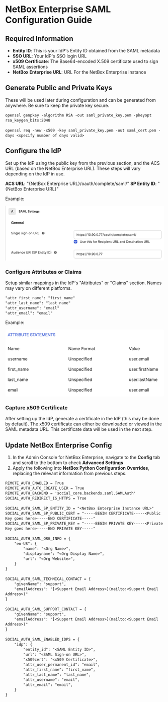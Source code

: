 # NetBox Enterprise SAML Configuration Guide

## Required Information

- **Entity ID**: This is your IdP's Entity ID obtained from the SAML metadata
- **SSO URL**: Your IdP's SSO login URL
- **x509 Certificate**: The Base64-encoded X.509 certificate used to sign SAML assertions
- **NetBox Enterprise URL**: URL For the NetBox Enterprise instance

## Generate Public and Private Keys
These will be used later during configuration and can be generated from anywhere. Be sure to keep the private key secure.

``` shell
openssl genpkey -algorithm RSA -out saml_private_key.pem -pkeyopt rsa_keygen_bits:2048

openssl req -new -x509 -key saml_private_key.pem -out saml_cert.pem -days <specify number of days valid>
```

## Configure the IdP
Set up the IdP using the public key from the previous section, and the ACS URL (based on the NetBox Enterprise URL). These steps will vary depending on the IdP in use.

**ACS URL**: "{NetBox Enterprise URL}/oauth/complete/saml/"
**SP Entity ID**: "{NetBox Enterprise URL}"

Example:

![SAML Settings](../images/netbox-enterprise/SAML/netbox-enterprise-saml-idp.png)

### Configure Attributes or Claims
Setup similar mappings in the IdP's "Attributes" or "Claims" section. Names may vary on different platforms.

``` shell
"attr_first_name": "first_name"
"attr_last_name": "last_name"
"attr_username": "email"
"attr_email": "email"
```

Example:

![Attribute Settings](../images/netbox-enterprise/SAML/netbox-enterprise-saml-attributes.png)

### Capture x509 Certificate
After setting up the IdP, generate a certificate in the IdP (this may be done by default). The x509 certificate can either be downloaded or viewed in the SAML metadata URL. This certificate data will be used in the next step.

## Update NetBox Enterprise Config
1. In the Admin Console for NetBox Enterprise, navigate to the **Config** tab and scroll to the bottom to check **Advanced Settings**
2. Apply the following into **NetBox Python Configuration Overrides**, replacing the relevant information from previous steps.

``` shell
REMOTE_AUTH_ENABLED = True
REMOTE_AUTH_AUTO_CREATE_USER = True
REMOTE_AUTH_BACKEND = 'social_core.backends.saml.SAMLAuth'
SOCIAL_AUTH_REDIRECT_IS_HTTPS = True

SOCIAL_AUTH_SAML_SP_ENTITY_ID = "<NetBox Enterprise Instance URL>"
SOCIAL_AUTH_SAML_SP_PUBLIC_CERT = "-----BEGIN CERTIFICATE-----<Public Key goes here>-----END CERTIFICATE-----"
SOCIAL_AUTH_SAML_SP_PRIVATE_KEY = "-----BEGIN PRIVATE KEY-----<Private Key goes here>-----END PRIVATE KEY-----"

SOCIAL_AUTH_SAML_ORG_INFO = {
    "en-US": {
        "name": "<Org Name>",
        "displayname": "<Org Display Name>",
        "url": "<Org Website>",
    }
}

SOCIAL_AUTH_SAML_TECHNICAL_CONTACT = {
    "givenName": "support",
    "emailAddress": "[<Support Email Address>](mailto:<Support Email Address>)"
}

SOCIAL_AUTH_SAML_SUPPORT_CONTACT = {
    "givenName": "support",
    "emailAddress": "[<Support Email Address>](mailto:<Support Email Address>)"
}

SOCIAL_AUTH_SAML_ENABLED_IDPS = {
    "idp": {
        "entity_id": "<SAML Entity ID>",
        "url": "<SAML Sign-on URL>",
        "x509cert": "<x509 Certificate>",
        "attr_user_permanent_id": "email",
        "attr_first_name": "first_name",
        "attr_last_name": "last_name",
        "attr_username": "email",
        "attr_email": "email",
    }
}
```